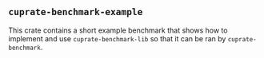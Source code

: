 ## `cuprate-benchmark-example`
This crate contains a short example benchmark that shows how to implement and use
`cuprate-benchmark-lib` so that it can be ran by `cuprate-benchmark`.